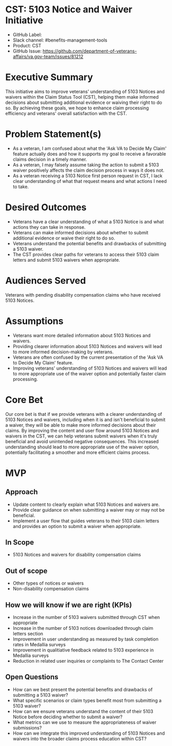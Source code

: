 # CST: 5103 Notice and Waiver Initiative

* GitHub Label: 
* Slack channel: #benefits-management-tools
* Product: CST
* GitHub Issue: https://github.com/department-of-veterans-affairs/va.gov-team/issues/81212

# Executive Summary

This initiative aims to improve veterans' understanding of 5103 Notices and waivers within the Claim Status Tool (CST), helping them make informed decisions about submitting additional evidence or waiving their right to do so. By achieving these goals, we hope to enhance claim processing efficiency and veterans' overall satisfaction with the CST.

# Problem Statement(s)

* As a veteran, I am confused about what the 'Ask VA to Decide My Claim' feature actually does and how it supports my goal to receive a favorable claims decision in a timely manner.
* As a veteran, I may falsely assume taking the action to submit a 5103 waiver positively affects the claim decision process in ways it does not.
* As a veteran receiving a 5103 Notice first person request in CST, I lack clear understanding of what that request means and what actions I need to take.

# Desired Outcomes

* Veterans have a clear understanding of what a 5103 Notice is and what actions they can take in response.
* Veterans can make informed decisions about whether to submit additional evidence or waive their right to do so.
* Veterans understand the potential benefits and drawbacks of submitting a 5103 waiver.
* The CST provides clear paths for veterans to access their 5103 claim letters and submit 5103 waivers when appropriate.

# Audiences Served

Veterans with pending disability compensation claims who have received 5103 Notices.

# Assumptions

* Veterans want more detailed information about 5103 Notices and waivers.
* Providing clearer information about 5103 Notices and waivers will lead to more informed decision-making by veterans.
* Veterans are often confused by the current presentation of the 'Ask VA to Decide My Claim' feature.
* Improving veterans' understanding of 5103 Notices and waivers will lead to more appropriate use of the waiver option and potentially faster claim processing.

# Core Bet

Our core bet is that if we provide veterans with a clearer understanding of 5103 Notices and waivers, including when it is and isn't beneficial to submit a waiver, they will be able to make more informed decisions about their claims. By improving the content and user flow around 5103 Notices and waivers in the CST, we can help veterans submit waivers when it's truly beneficial and avoid unintended negative consequences. This increased understanding should lead to more appropriate use of the waiver option, potentially facilitating a smoother and more efficient claims process.

# MVP

## Approach

* Update content to clearly explain what 5103 Notices and waivers are.
* Provide clear guidance on when submitting a waiver may or may not be beneficial.
* Implement a user flow that guides veterans to their 5103 claim letters and provides an option to submit a waiver when appropriate.

## In Scope

* 5103 Notices and waivers for disability compensation claims

## Out of scope

* Other types of notices or waivers
* Non-disability compensation claims

## How we will know if we are right (KPIs)

* Increase in the number of 5103 waivers submitted through CST when appropriate
* Increase in the number of 5103 notices downloaded through claim letters section
* Improvement in user understanding as measured by task completion rates in Medallia surveys
* Improvement in qualitiative feedback related to 5103 experience in Medallia surveys
* Reduction in related user inquiries or complaints to The Contact Center

## Open Questions

* How can we best present the potential benefits and drawbacks of submitting a 5103 waiver?
* What specific scenarios or claim types benefit most from submitting a 5103 waiver?
* How can we ensure veterans understand the content of their 5103 Notice before deciding whether to submit a waiver?
* What metrics can we use to measure the appropriateness of waiver submissions?
* How can we integrate this improved understanding of 5103 Notices and waivers into the broader claims process education within CST?
